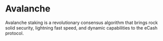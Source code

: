 # Avalanche
Avalanche staking is a revolutionary consensus algorithm that brings rock solid security, lightning fast speed, and dynamic capabilities to the eCash protocol.
